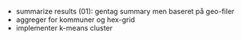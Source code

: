 
- summarize results (01): gentag summary men baseret på geo-filer
- aggreger for kommuner og hex-grid
- implementer k-means cluster